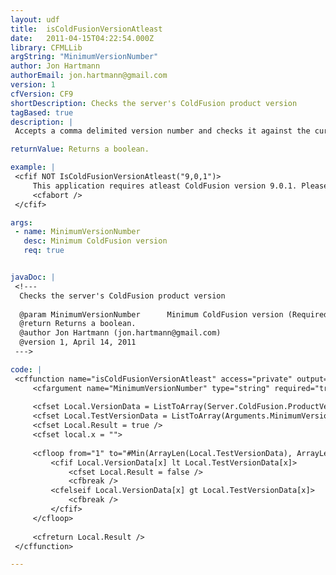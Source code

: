 ```yaml
---
layout: udf
title:  isColdFusionVersionAtleast
date:   2011-04-15T04:22:54.000Z
library: CFMLLib
argString: "MinimumVersionNumber"
author: Jon Hartmann
authorEmail: jon.hartmann@gmail.com
version: 1
cfVersion: CF9
shortDescription: Checks the server's ColdFusion product version
tagBased: true
description: |
 Accepts a comma delimited version number and checks it against the current Server.ColdFusion.ProductVersion value. It returns true if the current product version is at least the given value, and false if not.

returnValue: Returns a boolean.

example: |
 <cfif NOT IsColdFusionVersionAtleast("9,0,1")>
     This application requires atleast ColdFusion version 9.0.1. Please update your server.
     <cfabort />
 </cfif>

args:
 - name: MinimumVersionNumber
   desc: Minimum ColdFusion version
   req: true


javaDoc: |
 <!---
  Checks the server's ColdFusion product version
  
  @param MinimumVersionNumber      Minimum ColdFusion version (Required)
  @return Returns a boolean. 
  @author Jon Hartmann (jon.hartmann@gmail.com) 
  @version 1, April 14, 2011 
 --->

code: |
 <cffunction name="isColdFusionVersionAtleast" access="private" output="false" returntype="boolean">
     <cfargument name="MinimumVersionNumber" type="string" required="true" />
 
     <cfset Local.VersionData = ListToArray(Server.ColdFusion.ProductVersion) />
     <cfset Local.TestVersionData = ListToArray(Arguments.MinimumVersionNumber) />
     <cfset Local.Result = true />
     <cfset local.x = "">
     
     <cfloop from="1" to="#Min(ArrayLen(Local.TestVersionData), ArrayLen(Local.VersionData))#" index="x">
         <cfif Local.VersionData[x] lt Local.TestVersionData[x]>
             <cfset Local.Result = false />
             <cfbreak />
         <cfelseif Local.VersionData[x] gt Local.TestVersionData[x]>
             <cfbreak />
         </cfif>
     </cfloop>
 
     <cfreturn Local.Result />
 </cffunction>

---
```


